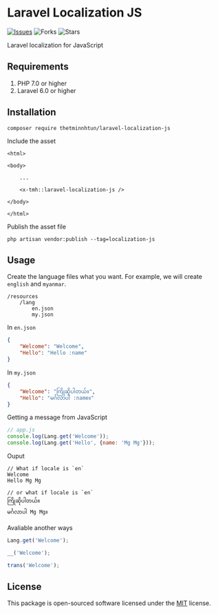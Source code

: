 # Laravel Localization JS

[![Issues](https://img.shields.io/github/issues/thetminnhtun/laravel-localization-js)](https://github.com/thetminnhtun/laravel-localization-js/issues)
![Forks](https://img.shields.io/github/forks/thetminnhtun/laravel-localization-js)
![Stars](https://img.shields.io/github/stars/thetminnhtun/laravel-localization-js)

Laravel localization for JavaScript

## Requirements

1. PHP 7.0 or higher
2. Laravel 6.0 or higher

## Installation

```
composer require thetminnhtun/laravel-localization-js
```

Include the asset
```
<html>

<body>

    ...

    <x-tmh::laravel-localization-js />

</body>

</html>
```

Publish the asset file

```
php artisan vendor:publish --tag=localization-js
```

## Usage

Create the language files what you want. For example, we will create `english` and `myanmar`.

```
/resources
    /lang
        en.json
        my.json
```

In `en.json`

```json
{
    "Welcome": "Welcome",
    "Hello": "Hello :name"
}
```

In `my.json`

```json
{
    "Welcome": "ကြိုဆိုပါတယ်။",
    "Hello": "မင်္ဂလာပါ :name။"
}
```

Getting a message from JavaScript

```js
// app.js
console.log(Lang.get('Welcome'));
console.log(Lang.get('Hello', {name: 'Mg Mg'}));
```

Ouput
```
// What if locale is `en`
Welcome
Hello Mg Mg

// or what if locale is `en`
ကြိုဆိုပါတယ်။
မင်္ဂလာပါ Mg Mg။
```

Avaliable another ways
```js
Lang.get('Welcome');
```

```js
__('Welcome');
```

```js
trans('Welcome');
```

## License

This package is open-sourced software licensed under the [MIT](https://opensource.org/licenses/MIT) license.
